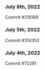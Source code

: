 ### July 8th, 2022

Commit #218169

### July 5th, 2022

Commit #314353


### July 4th, 2022

Commit #72281
